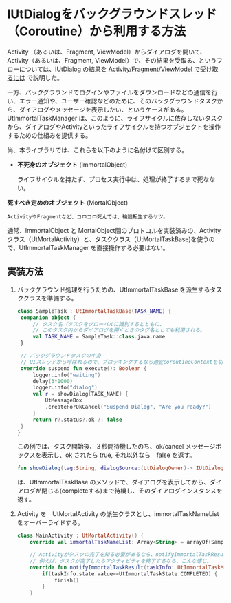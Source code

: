 # IUtDialogをバックグラウンドスレッド（Coroutine）から利用する方法

Activity （あるいは、Fragment, ViewModel）からダイアログを開いて、Activity（あるいは、Fragment, ViewModel）で、その結果を受取る、というフローについては、[IUtDialog の結果を Activity/Fragment/ViewModel で受け取るには](./dialog_management.md) で説明した。

一方、バックグラウンドでログインやファイルをダウンロードなどの通信を行い、エラー通知や、ユーザー確認などのために、そのバックグラウンドタスクから、ダイアログやメッセージを表示したい、というケースがある。UtImmortalTaskManager は、このように、ライフサイクルに依存しないタスクから、ダイアログやActivityといったライフサイクルを持つオブジェクトを操作するための仕組みを提供する。

尚、本ライブラリでは、これらを以下のように名付けて区別する。

- **不死身のオブジェクト** (ImmortalObject)
    
    ライフサイクルを持たず、プロセス実行中は、処理が終了するまで死なない。

**死すべき定めのオブジェクト** (MortalObject)

    ActivityやFragmentなど、コロコロ死んでは、輪廻転生するヤツ。

通常、ImmortalObject と MortalObject間のプロトコルを実装済みの、Activityクラス（UtMortalActivity）と、タスククラス（UtMortalTaskBase)を使うので、UtImmortalTaskManager を直接操作する必要はない。

## 実装方法

1. バックグラウンド処理を行うための、UtImmortalTaskBase を派生するタスククラスを準備する。

   ```Kotlin
   class SampleTask : UtImmortalTaskBase(TASK_NAME) {
    companion object {
        // タスク名（タスクをグローバルに識別するとともに、
        // このタスク内からダイアログを開くときのタグ名としても利用される。
        val TASK_NAME = SampleTask::class.java.name
    }

    // バックグラウンドタスクの中身
    // UIスレッドから呼ばれるので、ブロッキングするなら適宜coroutineContextを切り替えること。
    override suspend fun execute(): Boolean {
        logger.info("waiting")
        delay(3*1000)
        logger.info("dialog")
        val r = showDialog(TASK_NAME) {
            UtMessageBox
            .createForOkCancel("Suspend Dialog", "Are you ready?")
        }
        return r?.status?.ok ?: false
    }
   }
   ```
    この例では、タスク開始後、３秒間待機したのち、ok/cancel メッセージボックスを表示し、ok されたら true, それ以外なら　false を返す。


    ```Kotlin
    fun showDialog(tag:String, dialogSource:(UtDialogOwner)-> IUtDialog):IUtDialog?
    ```
    は、UtImmortalTaskBase のメソッドで、ダイアログを表示してから、ダイアログが閉じる(completeする)まで待機し、そのダイアログインスタンスを返す。

2. Activity を　UtMortalActivity の派生クラスとし、immortalTaskNameListをオーバーライドする。
    ```Kotlin
    class MainActivity : UtMortalActivity() {
        override val immortalTaskNameList: Array<String> = arrayOf(SampleTask.TASK_NAME)

        // Activityがタスクの完了を知る必要があるなら、notifyImmortalTaskResult()もオーバーライド。
        // 例えば、タスクが完了したらアクティビティを終了するなら、こんな感じ。
        override fun notifyImmortalTaskResult(taskInfo: UtImmortalTaskManager.ITaskInfo) {
            if(taskInfo.state.value==UtImmortalTaskState.COMPLETED) {
                finish()
            }
        }
        
    ```



